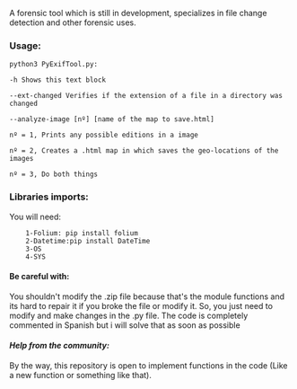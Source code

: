 
A forensic tool which is still in development, specializes in file change detection and other forensic uses.


### **Usage**:
```
python3 PyExifTool.py:

-h Shows this text block

--ext-changed Verifies if the extension of a file in a directory was changed

--analyze-image [nº] [name of the map to save.html] 

nº = 1, Prints any possible editions in a image

nº = 2, Creates a .html map in which saves the geo-locations of the images 

nº = 3, Do both things 
```

### **Libraries imports**:
You will need:
```
	1-Folium: pip install folium
	2-Datetime:pip install DateTime
	3-OS
	4-SYS
```

#### **Be careful with:**
You shouldn't modify the .zip file because that's the module functions and its hard to repair it if you broke the file or modify it. So, you just need to modify and make changes in the .py file. The code is completely commented in Spanish but i will solve that as soon as possible

#### ***Help from the community:***
By the way, this repository is open to implement functions in the code (Like a new function or something like that).
